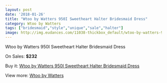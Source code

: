 ```yaml
---
layout: post
date: '2018-01-26'
title: "Wtoo by Watters 950I Sweetheart Halter Bridesmaid Dress"
category: Wtoo by Watters 
tags: ["bridesmaid","style","unique","sale","halter"]
image: http://img.eudances.com/11038-thickbox_default/wtoo-by-watters-950i-sweetheart-halter-bridesmaid-dress.jpg
---
```

Wtoo by Watters 950I Sweetheart Halter Bridesmaid Dress

On Sales: **$232**
<a href="https://www.eudances.com/en/wtoo-by-watters/3521-wtoo-by-watters-950i-sweetheart-halter-bridesmaid-dress.html"><amp-img layout="responsive" width="600" height="600" src="//img.eudances.com/11038-thickbox_default/wtoo-by-watters-950i-sweetheart-halter-bridesmaid-dress.jpg" alt="Wtoo by Watters 950I Sweetheart Halter Bridesmaid Dress 0" /></a>
<a href="https://www.eudances.com/en/wtoo-by-watters/3521-wtoo-by-watters-950i-sweetheart-halter-bridesmaid-dress.html"><amp-img layout="responsive" width="600" height="600" src="//img.eudances.com/11040-thickbox_default/wtoo-by-watters-950i-sweetheart-halter-bridesmaid-dress.jpg" alt="Wtoo by Watters 950I Sweetheart Halter Bridesmaid Dress 1" /></a>
<a href="https://www.eudances.com/en/wtoo-by-watters/3521-wtoo-by-watters-950i-sweetheart-halter-bridesmaid-dress.html"><amp-img layout="responsive" width="600" height="600" src="//img.eudances.com/11039-thickbox_default/wtoo-by-watters-950i-sweetheart-halter-bridesmaid-dress.jpg" alt="Wtoo by Watters 950I Sweetheart Halter Bridesmaid Dress 2" /></a>

Buy it: [Wtoo by Watters 950I Sweetheart Halter Bridesmaid Dress](https://www.eudances.com/en/wtoo-by-watters/3521-wtoo-by-watters-950i-sweetheart-halter-bridesmaid-dress.html "Wtoo by Watters 950I Sweetheart Halter Bridesmaid Dress")

View more: [Wtoo by Watters ](https://www.eudances.com/en/67-wtoo-by-watters "Wtoo by Watters ")